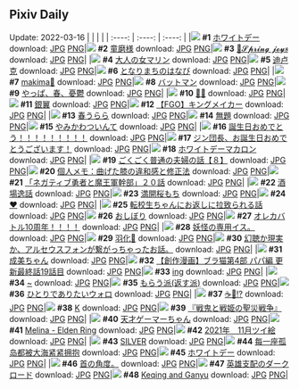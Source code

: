 ## Pixiv Daily
Update: 2022-03-16
|      |      |      |
| :----: | :----: | :----: |
|![](https://pixiv.microyu.workers.dev/c/240x480/img-master/img/2022/03/14/08/11/21/96901606_p0_master1200.jpg) **#1** [ホワイトデー](https://www.pixiv.net/artworks/96901606) download: [JPG](https://pixiv.microyu.workers.dev/img-original/img/2022/03/14/08/11/21/96901606_p0.jpg) [PNG](https://pixiv.microyu.workers.dev/img-original/img/2022/03/14/08/11/21/96901606_p0.png)|![](https://pixiv.microyu.workers.dev/c/240x480/img-master/img/2022/03/14/17/59/43/96909395_p0_master1200.jpg) **#2** [童磨様](https://www.pixiv.net/artworks/96909395) download: [JPG](https://pixiv.microyu.workers.dev/img-original/img/2022/03/14/17/59/43/96909395_p0.jpg) [PNG](https://pixiv.microyu.workers.dev/img-original/img/2022/03/14/17/59/43/96909395_p0.png)|![](https://pixiv.microyu.workers.dev/c/240x480/img-master/img/2022/03/15/12/06/01/96927849_p0_master1200.jpg) **#3** [🌼𝓢𝓹𝓻𝓲𝓷𝓰 𝓳𝓸𝔂𝒔](https://www.pixiv.net/artworks/96927849) download: [JPG](https://pixiv.microyu.workers.dev/img-original/img/2022/03/15/12/06/01/96927849_p0.jpg) [PNG](https://pixiv.microyu.workers.dev/img-original/img/2022/03/15/12/06/01/96927849_p0.png)|
|![](https://pixiv.microyu.workers.dev/c/240x480/img-master/img/2022/03/14/00/00/14/96894692_p0_master1200.jpg) **#4** [大人の女マリン](https://www.pixiv.net/artworks/96894692) download: [JPG](https://pixiv.microyu.workers.dev/img-original/img/2022/03/14/00/00/14/96894692_p0.jpg) [PNG](https://pixiv.microyu.workers.dev/img-original/img/2022/03/14/00/00/14/96894692_p0.png)|![](https://pixiv.microyu.workers.dev/c/240x480/img-master/img/2022/03/14/02/25/12/96898468_p0_master1200.jpg) **#5** [迪卢克](https://www.pixiv.net/artworks/96898468) download: [JPG](https://pixiv.microyu.workers.dev/img-original/img/2022/03/14/02/25/12/96898468_p0.jpg) [PNG](https://pixiv.microyu.workers.dev/img-original/img/2022/03/14/02/25/12/96898468_p0.png)|![](https://pixiv.microyu.workers.dev/c/240x480/img-master/img/2022/03/15/00/56/03/96921040_p0_master1200.jpg) **#6** [となりまちのはなび](https://www.pixiv.net/artworks/96921040) download: [JPG](https://pixiv.microyu.workers.dev/img-original/img/2022/03/15/00/56/03/96921040_p0.jpg) [PNG](https://pixiv.microyu.workers.dev/img-original/img/2022/03/15/00/56/03/96921040_p0.png)|
|![](https://pixiv.microyu.workers.dev/c/240x480/img-master/img/2022/03/14/00/00/14/96894695_p0_master1200.jpg) **#7** [makima🍎](https://www.pixiv.net/artworks/96894695) download: [JPG](https://pixiv.microyu.workers.dev/img-original/img/2022/03/14/00/00/14/96894695_p0.jpg) [PNG](https://pixiv.microyu.workers.dev/img-original/img/2022/03/14/00/00/14/96894695_p0.png)|![](https://pixiv.microyu.workers.dev/c/240x480/img-master/img/2022/03/14/00/00/46/96894758_p0_master1200.jpg) **#8** [バットマン](https://www.pixiv.net/artworks/96894758) download: [JPG](https://pixiv.microyu.workers.dev/img-original/img/2022/03/14/00/00/46/96894758_p0.jpg) [PNG](https://pixiv.microyu.workers.dev/img-original/img/2022/03/14/00/00/46/96894758_p0.png)|![](https://pixiv.microyu.workers.dev/c/240x480/img-master/img/2022/03/14/21/03/55/96913797_p0_master1200.jpg) **#9** [やっぱ、春、憂鬱](https://www.pixiv.net/artworks/96913797) download: [JPG](https://pixiv.microyu.workers.dev/img-original/img/2022/03/14/21/03/55/96913797_p0.jpg) [PNG](https://pixiv.microyu.workers.dev/img-original/img/2022/03/14/21/03/55/96913797_p0.png)|
|![](https://pixiv.microyu.workers.dev/c/240x480/img-master/img/2022/03/15/00/10/03/96919236_p0_master1200.jpg) **#10** [🎈🎈](https://www.pixiv.net/artworks/96919236) download: [JPG](https://pixiv.microyu.workers.dev/img-original/img/2022/03/15/00/10/03/96919236_p0.jpg) [PNG](https://pixiv.microyu.workers.dev/img-original/img/2022/03/15/00/10/03/96919236_p0.png)|![](https://pixiv.microyu.workers.dev/c/240x480/img-master/img/2022/03/14/21/42/43/96901584_p0_master1200.jpg) **#11** [銀翼](https://www.pixiv.net/artworks/96901584) download: [JPG](https://pixiv.microyu.workers.dev/img-original/img/2022/03/14/21/42/43/96901584_p0.jpg) [PNG](https://pixiv.microyu.workers.dev/img-original/img/2022/03/14/21/42/43/96901584_p0.png)|![](https://pixiv.microyu.workers.dev/c/240x480/img-master/img/2022/03/15/12/03/05/96927799_p0_master1200.jpg) **#12** [【FGO】キングメイカー](https://www.pixiv.net/artworks/96927799) download: [JPG](https://pixiv.microyu.workers.dev/img-original/img/2022/03/15/12/03/05/96927799_p0.jpg) [PNG](https://pixiv.microyu.workers.dev/img-original/img/2022/03/15/12/03/05/96927799_p0.png)|
|![](https://pixiv.microyu.workers.dev/c/240x480/img-master/img/2022/03/14/21/01/36/96913742_p0_master1200.jpg) **#13** [春うらら](https://www.pixiv.net/artworks/96913742) download: [JPG](https://pixiv.microyu.workers.dev/img-original/img/2022/03/14/21/01/36/96913742_p0.jpg) [PNG](https://pixiv.microyu.workers.dev/img-original/img/2022/03/14/21/01/36/96913742_p0.png)|![](https://pixiv.microyu.workers.dev/c/240x480/img-master/img/2022/03/14/01/48/44/96897900_p0_master1200.jpg) **#14** [無題](https://www.pixiv.net/artworks/96897900) download: [JPG](https://pixiv.microyu.workers.dev/img-original/img/2022/03/14/01/48/44/96897900_p0.jpg) [PNG](https://pixiv.microyu.workers.dev/img-original/img/2022/03/14/01/48/44/96897900_p0.png)|![](https://pixiv.microyu.workers.dev/c/240x480/img-master/img/2022/03/14/00/00/14/96894691_p0_master1200.jpg) **#15** [やみかわついんて](https://www.pixiv.net/artworks/96894691) download: [JPG](https://pixiv.microyu.workers.dev/img-original/img/2022/03/14/00/00/14/96894691_p0.jpg) [PNG](https://pixiv.microyu.workers.dev/img-original/img/2022/03/14/00/00/14/96894691_p0.png)|
|![](https://pixiv.microyu.workers.dev/c/240x480/img-master/img/2022/03/14/08/03/56/96901540_p0_master1200.jpg) **#16** [誕生日おめでとう！！！！！！！！！](https://www.pixiv.net/artworks/96901540) download: [JPG](https://pixiv.microyu.workers.dev/img-original/img/2022/03/14/08/03/56/96901540_p0.jpg) [PNG](https://pixiv.microyu.workers.dev/img-original/img/2022/03/14/08/03/56/96901540_p0.png)|![](https://pixiv.microyu.workers.dev/c/240x480/img-master/img/2022/03/14/00/00/09/96894667_p0_master1200.jpg) **#17** [ジン団長、お誕生日おめでとうございます！](https://www.pixiv.net/artworks/96894667) download: [JPG](https://pixiv.microyu.workers.dev/img-original/img/2022/03/14/00/00/09/96894667_p0.jpg) [PNG](https://pixiv.microyu.workers.dev/img-original/img/2022/03/14/00/00/09/96894667_p0.png)|![](https://pixiv.microyu.workers.dev/c/240x480/img-master/img/2022/03/14/20/30/01/96912892_p0_master1200.jpg) **#18** [ホワイトデーマカロン](https://www.pixiv.net/artworks/96912892) download: [JPG](https://pixiv.microyu.workers.dev/img-original/img/2022/03/14/20/30/01/96912892_p0.jpg) [PNG](https://pixiv.microyu.workers.dev/img-original/img/2022/03/14/20/30/01/96912892_p0.png)|
|![](https://pixiv.microyu.workers.dev/c/240x480/img-master/img/2022/03/15/00/02/44/96919561_p0_master1200.jpg) **#19** [ごくごく普通の夫婦の話【８】](https://www.pixiv.net/artworks/96919561) download: [JPG](https://pixiv.microyu.workers.dev/img-original/img/2022/03/15/00/02/44/96919561_p0.jpg) [PNG](https://pixiv.microyu.workers.dev/img-original/img/2022/03/15/00/02/44/96919561_p0.png)|![](https://pixiv.microyu.workers.dev/c/240x480/img-master/img/2022/03/15/09/00/01/96925809_p0_master1200.jpg) **#20** [個人メモ：曲げた膝の違和感と修正法](https://www.pixiv.net/artworks/96925809) download: [JPG](https://pixiv.microyu.workers.dev/img-original/img/2022/03/15/09/00/01/96925809_p0.jpg) [PNG](https://pixiv.microyu.workers.dev/img-original/img/2022/03/15/09/00/01/96925809_p0.png)|![](https://pixiv.microyu.workers.dev/c/240x480/img-master/img/2022/03/15/18/18/14/96933053_p0_master1200.jpg) **#21** [「ネガティブ勇者と魔王軍幹部」２０話](https://www.pixiv.net/artworks/96933053) download: [JPG](https://pixiv.microyu.workers.dev/img-original/img/2022/03/15/18/18/14/96933053_p0.jpg) [PNG](https://pixiv.microyu.workers.dev/img-original/img/2022/03/15/18/18/14/96933053_p0.png)|
|![](https://pixiv.microyu.workers.dev/c/240x480/img-master/img/2022/03/15/07/40/20/96925122_p0_master1200.jpg) **#22** [酒場逸話](https://www.pixiv.net/artworks/96925122) download: [JPG](https://pixiv.microyu.workers.dev/img-original/img/2022/03/15/07/40/20/96925122_p0.jpg) [PNG](https://pixiv.microyu.workers.dev/img-original/img/2022/03/15/07/40/20/96925122_p0.png)|![](https://pixiv.microyu.workers.dev/c/240x480/img-master/img/2022/03/15/20/30/00/96935843_p0_master1200.jpg) **#23** [満開桜もち](https://www.pixiv.net/artworks/96935843) download: [JPG](https://pixiv.microyu.workers.dev/img-original/img/2022/03/15/20/30/00/96935843_p0.jpg) [PNG](https://pixiv.microyu.workers.dev/img-original/img/2022/03/15/20/30/00/96935843_p0.png)|![](https://pixiv.microyu.workers.dev/c/240x480/img-master/img/2022/03/14/00/00/19/96894702_p0_master1200.jpg) **#24** [♥](https://www.pixiv.net/artworks/96894702) download: [JPG](https://pixiv.microyu.workers.dev/img-original/img/2022/03/14/00/00/19/96894702_p0.jpg) [PNG](https://pixiv.microyu.workers.dev/img-original/img/2022/03/14/00/00/19/96894702_p0.png)|
|![](https://pixiv.microyu.workers.dev/c/240x480/img-master/img/2022/03/14/18/21/34/96909865_p0_master1200.jpg) **#25** [転校生ちゃんにお返しに拉致られる話](https://www.pixiv.net/artworks/96909865) download: [JPG](https://pixiv.microyu.workers.dev/img-original/img/2022/03/14/18/21/34/96909865_p0.jpg) [PNG](https://pixiv.microyu.workers.dev/img-original/img/2022/03/14/18/21/34/96909865_p0.png)|![](https://pixiv.microyu.workers.dev/c/240x480/img-master/img/2022/03/14/20/55/49/96913564_p0_master1200.jpg) **#26** [おしぼり](https://www.pixiv.net/artworks/96913564) download: [JPG](https://pixiv.microyu.workers.dev/img-original/img/2022/03/14/20/55/49/96913564_p0.jpg) [PNG](https://pixiv.microyu.workers.dev/img-original/img/2022/03/14/20/55/49/96913564_p0.png)|![](https://pixiv.microyu.workers.dev/c/240x480/img-master/img/2022/03/15/07/30/01/96925045_p0_master1200.jpg) **#27** [オレカバトル10周年！！！！](https://www.pixiv.net/artworks/96925045) download: [JPG](https://pixiv.microyu.workers.dev/img-original/img/2022/03/15/07/30/01/96925045_p0.jpg) [PNG](https://pixiv.microyu.workers.dev/img-original/img/2022/03/15/07/30/01/96925045_p0.png)|
|![](https://pixiv.microyu.workers.dev/c/240x480/img-master/img/2022/03/14/10/53/14/96903018_p0_master1200.jpg) **#28** [妖怪の専用イス。](https://www.pixiv.net/artworks/96903018) download: [JPG](https://pixiv.microyu.workers.dev/img-original/img/2022/03/14/10/53/14/96903018_p0.jpg) [PNG](https://pixiv.microyu.workers.dev/img-original/img/2022/03/14/10/53/14/96903018_p0.png)|![](https://pixiv.microyu.workers.dev/c/240x480/img-master/img/2022/03/14/19/30/21/96911349_p0_master1200.jpg) **#29** [羽化🦋](https://www.pixiv.net/artworks/96911349) download: [JPG](https://pixiv.microyu.workers.dev/img-original/img/2022/03/14/19/30/21/96911349_p0.jpg) [PNG](https://pixiv.microyu.workers.dev/img-original/img/2022/03/14/19/30/21/96911349_p0.png)|![](https://pixiv.microyu.workers.dev/c/240x480/img-master/img/2022/03/15/18/03/41/96932776_p0_master1200.jpg) **#30** [幻聴か現実か、アルセウスフォンが繋がっちゃったお話。](https://www.pixiv.net/artworks/96932776) download: [JPG](https://pixiv.microyu.workers.dev/img-original/img/2022/03/15/18/03/41/96932776_p0.jpg) [PNG](https://pixiv.microyu.workers.dev/img-original/img/2022/03/15/18/03/41/96932776_p0.png)|
|![](https://pixiv.microyu.workers.dev/c/240x480/img-master/img/2022/03/15/00/30/01/96920412_p0_master1200.jpg) **#31** [成美ちゃん](https://www.pixiv.net/artworks/96920412) download: [JPG](https://pixiv.microyu.workers.dev/img-original/img/2022/03/15/00/30/01/96920412_p0.jpg) [PNG](https://pixiv.microyu.workers.dev/img-original/img/2022/03/15/00/30/01/96920412_p0.png)|![](https://pixiv.microyu.workers.dev/c/240x480/img-master/img/2022/03/14/20/17/27/96910647_p0_master1200.jpg) **#32** [【創作漫画】ブラ猫第4部 パパ編 更新最終話19話目](https://www.pixiv.net/artworks/96910647) download: [JPG](https://pixiv.microyu.workers.dev/img-original/img/2022/03/14/20/17/27/96910647_p0.jpg) [PNG](https://pixiv.microyu.workers.dev/img-original/img/2022/03/14/20/17/27/96910647_p0.png)|![](https://pixiv.microyu.workers.dev/c/240x480/img-master/img/2022/03/15/01/15/39/96921474_p0_master1200.jpg) **#33** [ing](https://www.pixiv.net/artworks/96921474) download: [JPG](https://pixiv.microyu.workers.dev/img-original/img/2022/03/15/01/15/39/96921474_p0.jpg) [PNG](https://pixiv.microyu.workers.dev/img-original/img/2022/03/15/01/15/39/96921474_p0.png)|
|![](https://pixiv.microyu.workers.dev/c/240x480/img-master/img/2022/03/15/00/00/12/96919297_p0_master1200.jpg) **#34** [~](https://www.pixiv.net/artworks/96919297) download: [JPG](https://pixiv.microyu.workers.dev/img-original/img/2022/03/15/00/00/12/96919297_p0.jpg) [PNG](https://pixiv.microyu.workers.dev/img-original/img/2022/03/15/00/00/12/96919297_p0.png)|![](https://pixiv.microyu.workers.dev/c/240x480/img-master/img/2022/03/14/18/11/57/96909680_p0_master1200.jpg) **#35** [もらう派(返す派)](https://www.pixiv.net/artworks/96909680) download: [JPG](https://pixiv.microyu.workers.dev/img-original/img/2022/03/14/18/11/57/96909680_p0.jpg) [PNG](https://pixiv.microyu.workers.dev/img-original/img/2022/03/14/18/11/57/96909680_p0.png)|![](https://pixiv.microyu.workers.dev/c/240x480/img-master/img/2022/03/15/18/38/45/96933466_p0_master1200.jpg) **#36** [ひとりでありたいウォロ](https://www.pixiv.net/artworks/96933466) download: [JPG](https://pixiv.microyu.workers.dev/img-original/img/2022/03/15/18/38/45/96933466_p0.jpg) [PNG](https://pixiv.microyu.workers.dev/img-original/img/2022/03/15/18/38/45/96933466_p0.png)|
|![](https://pixiv.microyu.workers.dev/c/240x480/img-master/img/2022/03/15/16/34/09/96931281_p0_master1200.jpg) **#37** [☕🤲⁉](https://www.pixiv.net/artworks/96931281) download: [JPG](https://pixiv.microyu.workers.dev/img-original/img/2022/03/15/16/34/09/96931281_p0.jpg) [PNG](https://pixiv.microyu.workers.dev/img-original/img/2022/03/15/16/34/09/96931281_p0.png)|![](https://pixiv.microyu.workers.dev/c/240x480/img-master/img/2022/03/15/00/00/24/96919337_p0_master1200.jpg) **#38** [K](https://www.pixiv.net/artworks/96919337) download: [JPG](https://pixiv.microyu.workers.dev/img-original/img/2022/03/15/00/00/24/96919337_p0.jpg) [PNG](https://pixiv.microyu.workers.dev/img-original/img/2022/03/15/00/00/24/96919337_p0.png)|![](https://pixiv.microyu.workers.dev/c/240x480/img-master/img/2022/03/14/00/00/47/96894762_p0_master1200.jpg) **#39** [『戦鬼と戦姫の聖災戦争』](https://www.pixiv.net/artworks/96894762) download: [JPG](https://pixiv.microyu.workers.dev/img-original/img/2022/03/14/00/00/47/96894762_p0.jpg) [PNG](https://pixiv.microyu.workers.dev/img-original/img/2022/03/14/00/00/47/96894762_p0.png)|
|![](https://pixiv.microyu.workers.dev/c/240x480/img-master/img/2022/03/14/18/39/53/96910211_p0_master1200.jpg) **#40** [天才ゲーマーちゃん](https://www.pixiv.net/artworks/96910211) download: [JPG](https://pixiv.microyu.workers.dev/img-original/img/2022/03/14/18/39/53/96910211_p0.jpg) [PNG](https://pixiv.microyu.workers.dev/img-original/img/2022/03/14/18/39/53/96910211_p0.png)|![](https://pixiv.microyu.workers.dev/c/240x480/img-master/img/2022/03/14/02/21/54/96898421_p0_master1200.jpg) **#41** [Melina - Elden Ring](https://www.pixiv.net/artworks/96898421) download: [JPG](https://pixiv.microyu.workers.dev/img-original/img/2022/03/14/02/21/54/96898421_p0.jpg) [PNG](https://pixiv.microyu.workers.dev/img-original/img/2022/03/14/02/21/54/96898421_p0.png)|![](https://pixiv.microyu.workers.dev/c/240x480/img-master/img/2022/03/14/18/14/25/96909734_p0_master1200.jpg) **#42** [2021年　11月ツイ絵](https://www.pixiv.net/artworks/96909734) download: [JPG](https://pixiv.microyu.workers.dev/img-original/img/2022/03/14/18/14/25/96909734_p0.jpg) [PNG](https://pixiv.microyu.workers.dev/img-original/img/2022/03/14/18/14/25/96909734_p0.png)|
|![](https://pixiv.microyu.workers.dev/c/240x480/img-master/img/2022/03/15/18/23/57/96933175_p0_master1200.jpg) **#43** [SILVER](https://www.pixiv.net/artworks/96933175) download: [JPG](https://pixiv.microyu.workers.dev/img-original/img/2022/03/15/18/23/57/96933175_p0.jpg) [PNG](https://pixiv.microyu.workers.dev/img-original/img/2022/03/15/18/23/57/96933175_p0.png)|![](https://pixiv.microyu.workers.dev/c/240x480/img-master/img/2022/03/14/00/12/09/96895391_p0_master1200.jpg) **#44** [每一座孤岛都被大海紧紧拥抱](https://www.pixiv.net/artworks/96895391) download: [JPG](https://pixiv.microyu.workers.dev/img-original/img/2022/03/14/00/12/09/96895391_p0.jpg) [PNG](https://pixiv.microyu.workers.dev/img-original/img/2022/03/14/00/12/09/96895391_p0.png)|![](https://pixiv.microyu.workers.dev/c/240x480/img-master/img/2022/03/14/17/24/32/96908728_p0_master1200.jpg) **#45** [ホワイトデー](https://www.pixiv.net/artworks/96908728) download: [JPG](https://pixiv.microyu.workers.dev/img-original/img/2022/03/14/17/24/32/96908728_p0.jpg) [PNG](https://pixiv.microyu.workers.dev/img-original/img/2022/03/14/17/24/32/96908728_p0.png)|
|![](https://pixiv.microyu.workers.dev/c/240x480/img-master/img/2022/03/14/13/05/01/96905021_p0_master1200.jpg) **#46** [首の角度。](https://www.pixiv.net/artworks/96905021) download: [JPG](https://pixiv.microyu.workers.dev/img-original/img/2022/03/14/13/05/01/96905021_p0.jpg) [PNG](https://pixiv.microyu.workers.dev/img-original/img/2022/03/14/13/05/01/96905021_p0.png)|![](https://pixiv.microyu.workers.dev/c/240x480/img-master/img/2022/03/15/00/30/03/96920419_p0_master1200.jpg) **#47** [英雄支配のダークロード](https://www.pixiv.net/artworks/96920419) download: [JPG](https://pixiv.microyu.workers.dev/img-original/img/2022/03/15/00/30/03/96920419_p0.jpg) [PNG](https://pixiv.microyu.workers.dev/img-original/img/2022/03/15/00/30/03/96920419_p0.png)|![](https://pixiv.microyu.workers.dev/c/240x480/img-master/img/2022/03/14/12/12/56/96903035_p0_master1200.jpg) **#48** [Keqing and Ganyu](https://www.pixiv.net/artworks/96903035) download: [JPG](https://pixiv.microyu.workers.dev/img-original/img/2022/03/14/12/12/56/96903035_p0.jpg) [PNG](https://pixiv.microyu.workers.dev/img-original/img/2022/03/14/12/12/56/96903035_p0.png)|
